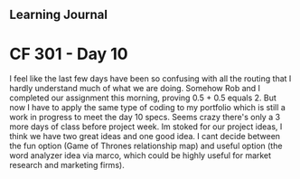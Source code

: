 ## Learning Journal
# CF 301 - Day 10

I feel like the last few days have been so confusing with all the routing that I hardly understand much of what we are doing. Somehow Rob and I completed our assignment this morning, proving 0.5 + 0.5 equals 2. But now I have to apply the same type of coding to my portfolio which is still a work in progress to meet the day 10 specs. Seems crazy there's only a 3 more days of class before project week. Im stoked for our project ideas, I think we have two great ideas and one good idea. I cant decide between the fun option (Game of Thrones relationship map) and useful option (the word analyzer idea via marco, which could be highly useful for market research and marketing firms).
